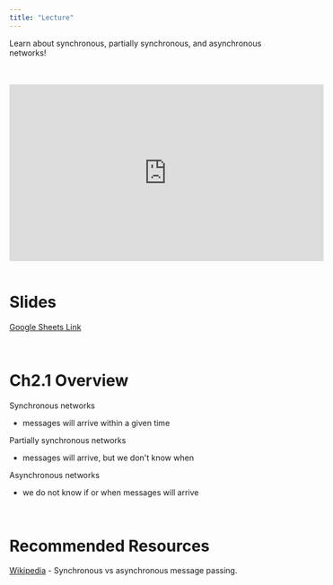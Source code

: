 ```yaml
---
title: "Lecture"
---
```


Learn about synchronous, partially synchronous, and asynchronous networks!

<br />
<br />
<iframe 
	width="560" 
	height="315" 
	src="https://www.youtube-nocookie.com/embed/DcCe_dnMNJI"
	frameborder="0" 
	allow="accelerometer; autoplay; encrypted-media; gyroscope; picture-in-picture" 
	allowfullscreen>
</iframe>
<br />
<br />

# Slides

[Google Sheets Link](https://docs.google.com/presentation/d/1pj4Vs7CDJbYaBOTRQgTBVQzLlMmjpizz0Uyn7LqQGJE/edit#slide=id.g4023786b63_0_0)

<br />

# Ch2.1 Overview 

Synchronous networks
- messages will arrive within a given time

Partially synchronous networks
- messages will arrive, but we don't know when

Asynchronous networks
- we do not know if or when messages will arrive

<br />

# Recommended Resources

[Wikipedia](https://en.wikipedia.org/wiki/Message_passing#Synchronous_versus_asynchronous_message_passing) - Synchronous vs asynchronous message passing.

<br />
